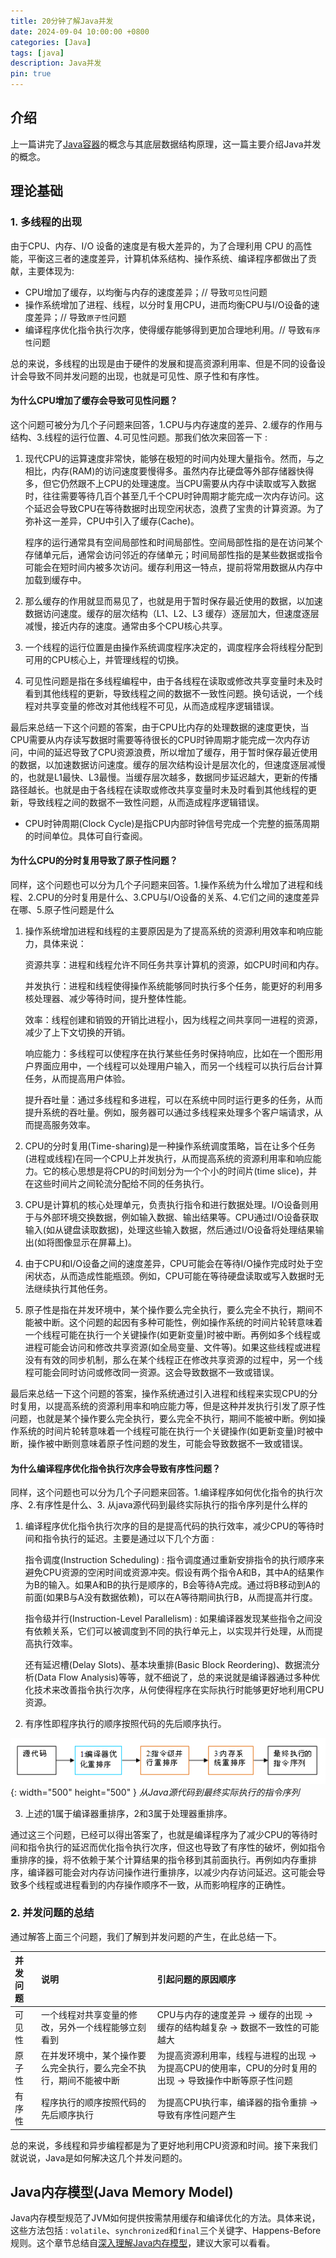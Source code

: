 ```yaml
---
title: 20分钟了解Java并发
date: 2024-09-04 10:00:00 +0800
categories: [Java]
tags: [java]
description: Java并发
pin: true
---
```


## 介绍
上一篇讲完了[Java容器](https://dengyaqi.github.io/posts/java-collections/)的概念与其底层数据结构原理，这一篇主要介绍Java并发的概念。

## 理论基础

### 1. 多线程的出现
由于CPU、内存、I/O 设备的速度是有极大差异的，为了合理利用 CPU 的高性能，平衡这三者的速度差异，计算机体系结构、操作系统、编译程序都做出了贡献，主要体现为:

  - CPU增加了缓存，以均衡与内存的速度差异；// 导致`可见性`问题
  - 操作系统增加了进程、线程，以分时复用CPU，进而均衡CPU与I/O设备的速度差异；// 导致`原子性`问题
  - 编译程序优化指令执行次序，使得缓存能够得到更加合理地利用。// 导致`有序性`问题

总的来说，多线程的出现是由于硬件的发展和提高资源利用率、但是不同的设备设计会导致不同并发问题的出现，也就是可见性、原子性和有序性。

#### 为什么CPU增加了缓存会导致可见性问题？
这个问题可被分为几个子问题来回答，1.CPU与内存速度的差异、2.缓存的作用与结构、3.线程的运行位置、4.可见性问题。那我们依次来回答一下 : 

1. 现代CPU的运算速度非常快，能够在极短的时间内处理大量指令。然而，与之相比，内存(RAM)的访问速度要慢得多。虽然内存比硬盘等外部存储器快得多，但它仍然跟不上CPU的处理速度。当CPU需要从内存中读取或写入数据时，往往需要等待几百个甚至几千个CPU时钟周期才能完成一次内存访问。这个延迟会导致CPU在等待数据时出现空闲状态，浪费了宝贵的计算资源。为了弥补这一差异，CPU中引入了缓存(Cache)。

   程序的运行通常具有空间局部性和时间局部性。空间局部性指的是在访问某个存储单元后，通常会访问邻近的存储单元；时间局部性指的是某些数据或指令可能会在短时间内被多次访问。缓存利用这一特点，提前将常用数据从内存中加载到缓存中。

2. 那么缓存的作用就显而易见了，也就是用于暂时保存最近使用的数据，以加速数据访问速度。缓存的层次结构（L1、L2、L3 缓存）逐层加大，但速度逐层减慢，接近内存的速度。通常由多个CPU核心共享。

3. 一个线程的运行位置是由操作系统调度程序决定的，调度程序会将线程分配到可用的CPU核心上，并管理线程的切换。

4. 可见性问题是指在多线程编程中，由于各线程在读取或修改共享变量时未及时看到其他线程的更新，导致线程之间的数据不一致性问题。换句话说，一个线程对共享变量的修改对其他线程不可见，从而造成程序逻辑错误。

最后来总结一下这个问题的答案，由于CPU比内存的处理数据的速度更快，当CPU需要从内存读写数据时需要等待很长的CPU时钟周期才能完成一次内存访问，中间的延迟导致了CPU资源浪费，所以增加了缓存，用于暂时保存最近使用的数据，以加速数据访问速度。缓存的层次结构设计是层次化的，但速度逐层减慢的，也就是L1最快、L3最慢。当缓存层次越多，数据同步延迟越大，更新的传播路径越长。也就是由于各线程在读取或修改共享变量时未及时看到其他线程的更新，导致线程之间的数据不一致性问题，从而造成程序逻辑错误。

* CPU时钟周期(Clock Cycle)是指CPU内部时钟信号完成一个完整的振荡周期的时间单位。具体可自行查阅。

#### 为什么CPU的分时复用导致了原子性问题？
同样，这个问题也可以分为几个子问题来回答。1.操作系统为什么增加了进程和线程、2.CPU的分时复用是什么、3.CPU与I/O设备的关系、4.它们之间的速度差异在哪、5.原子性问题是什么

1. 操作系统增加进程和线程的主要原因是为了提高系统的资源利用效率和响应能力，具体来说：
   
   资源共享：进程和线程允许不同任务共享计算机的资源，如CPU时间和内存。

   并发执行：进程和线程使得操作系统能够同时执行多个任务，能更好的利用多核处理器、减少等待时间，提升整体性能。

   效率：线程创建和销毁的开销比进程小，因为线程之间共享同一进程的资源，减少了上下文切换的开销。
   
   响应能力：多线程可以使程序在执行某些任务时保持响应，比如在一个图形用户界面应用中，一个线程可以处理用户输入，而另一个线程可以执行后台计算任务，从而提高用户体验。
   
   提升吞吐量：通过多线程和多进程，可以在系统中同时运行更多的任务，从而提升系统的吞吐量。例如，服务器可以通过多线程来处理多个客户端请求，从而提高服务效率。

3. CPU的分时复用(Time-sharing)是一种操作系统调度策略，旨在让多个任务(进程或线程)在同一个CPU上并发执行，从而提高系统的资源利用率和响应能力。它的核心思想是将CPU的时间划分为一个个小的时间片(time slice)，并在这些时间片之间轮流分配给不同的任务执行。

4. CPU是计算机的核心处理单元，负责执行指令和进行数据处理。I/O设备则用于与外部环境交换数据，例如输入数据、输出结果等。CPU通过I/O设备获取输入(如从键盘读取数据)，处理这些输入数据，然后通过I/O设备将处理结果输出(如将图像显示在屏幕上)。

5. 由于CPU和I/O设备之间的速度差异，CPU可能会在等待I/O操作完成时处于空闲状态，从而造成性能瓶颈。例如，CPU可能在等待硬盘读取或写入数据时无法继续执行其他任务。

6. 原子性是指在并发环境中，某个操作要么完全执行，要么完全不执行，期间不能被中断。这个问题的起因有多种可能性，例如操作系统的时间片轮转意味着一个线程可能在执行一个关键操作(如更新变量)时被中断。再例如多个线程或进程可能会访问和修改共享资源(如全局变量、文件等)。如果这些线程或进程没有有效的同步机制，那么在某个线程正在修改共享资源的过程中，另一个线程可能会同时访问或修改同一资源。这会导致数据不一致或错误。

最后来总结一下这个问题的答案，操作系统通过引入进程和线程来实现CPU的分时复用，以提高系统的资源利用率和响应能力等，但是这种并发执行引发了原子性问题，也就是某个操作要么完全执行，要么完全不执行，期间不能被中断。例如操作系统的时间片轮转意味着一个线程可能在执行一个关键操作(如更新变量)时被中断，操作被中断则意味着原子性问题的发生，可能会导致数据不一致或错误。

#### 为什么编译程序优化指令执行次序会导致有序性问题？
同样，这个问题也可以分为几个子问题来回答。1.编译程序如何优化指令的执行次序、2.有序性是什么、3. 从java源代码到最终实际执行的指令序列是什么样的

1. 编译程序优化指令执行次序的目的是提高代码的执行效率，减少CPU的等待时间和指令执行的延迟。主要是通过以下几个方面 : 
   
   指令调度(Instruction Scheduling) : 指令调度通过重新安排指令的执行顺序来避免CPU资源的空闲时间或资源冲突。假设有两个指令A和B，其中A的结果作为B的输入。如果A和B的执行是顺序的，B会等待A完成。通过将B移动到A的前面(如果B与A没有数据依赖)，可以在A等待期间执行B，从而提高并行度。
   
   指令级并行(Instruction-Level Parallelism) : 如果编译器发现某些指令之间没有依赖关系，它们可以被调度到不同的执行单元上，以实现并行处理，从而提高执行效率。

   还有延迟槽(Delay Slots)、基本块重排(Basic Block Reordering)、数据流分析(Data Flow Analysis)等等，就不细说了，总的来说就是编译器通过多种优化技术来改善指令执行次序，从何使得程序在实际执行时能够更好地利用CPU资源。

2. 有序性即程序执行的顺序按照代码的先后顺序执行。

![源码到指令序列](assets/img/java/java-jmm.png){: width="500" height="500" }
_从Java源代码到最终实际执行的指令序列_

3. 上述的1属于编译器重排序，2和3属于处理器重排序。

通过这三个问题，已经可以得出答案了，也就是编译程序为了减少CPU的等待时间和指令执行的延迟而优化指令执行次序，但这也导致了有序性的破坏，例如指令重排序的操，将不依赖于某个计算结果的指令移到其前面执行。再例如内存重排序，编译器可能会对内存访问操作进行重排序，以减少内存访问延迟。这可能会导致多个线程或进程看到的内存操作顺序不一致，从而影响程序的正确性。

### 2. 并发问题的总结
通过解答上面三个问题，我们了解到并发问题的产生，在此总结一下。

|并发问题|说明|引起问题的原因顺序|
|:---|:---|:---|
|可见性|一个线程对共享变量的修改，另外一个线程能够立刻看到|CPU与内存的速度差异 -> 缓存的出现 -> 缓存的结构越复杂 -> 数据不一致性的可能越大|
|原子性|在并发环境中，某个操作要么完全执行，要么完全不执行，期间不能被中断|为提高资源利用率，线程与进程的出现 -> 为提高CPU的使用率，CPU的分时复用的出现 -> 导致操作中断等原子性问题|
|有序性|程序执行的顺序按照代码的先后顺序执行|为提高CPU执行率，编译器的指令重排 -> 导致有序性问题产生|

总的来说，多线程和异步编程都是为了更好地利用CPU资源和时间。接下来我们就说说，Java是如何解决这几个并发问题的。

## Java内存模型(Java Memory Model)
Java内存模型规范了JVM如何提供按需禁用缓存和编译优化的方法。具体来说，这些方法包括 : `volatile`、`synchronized`和`final`三个关键字、Happens-Before规则。这个章节总结自[深入理解Java内存模型](https://www.infoq.cn/minibook/java_memory_model)，建议大家可以看看。


